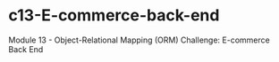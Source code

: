 # c13-E-commerce-back-end
Module 13 - Object-Relational Mapping (ORM) Challenge: E-commerce Back End
